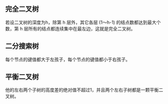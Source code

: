 ## 完全二叉树
若设二叉树的深度为h，除第 h 层外，其它各层 (1～h-1) 的结点数都达到最大个数，第 h 层所有的结点都连续集中在最左边，这就是完全二叉树。

## 二分搜索树
每个节点的键值都大于左孩子，每个节点的键值都小于右孩子。

## 平衡二叉树
他的左右两个子树的高度差的绝对值不超过1，并且两个左右子树都是一颗平衡二叉树。